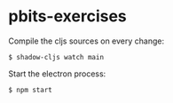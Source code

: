 # pbits-exercises

Compile the cljs sources on every change:

    $ shadow-cljs watch main

Start the electron process:

    $ npm start